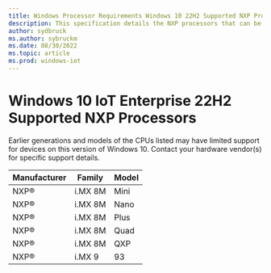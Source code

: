 ```yaml
---
title: Windows Processor Requirements Windows 10 22H2 Supported NXP Processors
description: This specification details the NXP processors that can be used with Windows 10, version 22H2.
author: sydbruck
ms.author: sybruckm
ms.date: 08/30/2022
ms.topic: article
ms.prod: windows-iot
---
```


# Windows 10 IoT Enterprise 22H2 Supported NXP Processors

Earlier generations and models of the CPUs listed may have limited support for devices on this version of Windows 10. Contact your hardware vendor(s) for specific support details.

| Manufacturer | Family | Model |
|---|---|---|
|NXP®|i.MX 8M|Mini|
|NXP®|i.MX 8M|Nano|
|NXP®|i.MX 8M|Plus|
|NXP®|i.MX 8M|Quad|
|NXP®|i.MX 8M|QXP|
|NXP®|i.MX 9|93|
